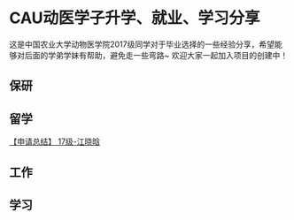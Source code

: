 # CAU动医学子升学、就业、学习分享
这是中国农业大学动物医学院2017级同学对于毕业选择的一些经验分享，希望能够对后面的学弟学妹有帮助，避免走一些弯路~
欢迎大家一起加入项目的创建中！
## 保研


## 留学
[【申请总结】 17级-江晓晗](https://github.com/Jeanette-Jiang/VetmedStudentShare/blob/main/%E7%95%99%E5%AD%A6/Jiang.md) 

## 工作

## 学习



